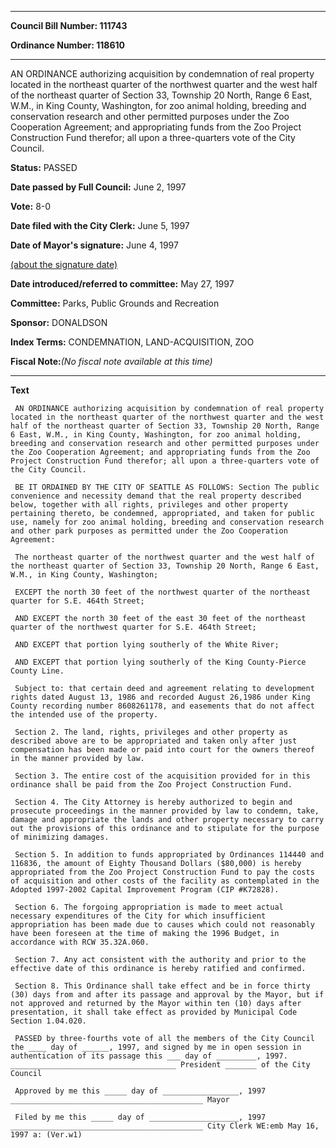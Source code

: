 

********

**Council Bill Number: 111743**
   
**Ordinance Number: 118610**
********

 AN ORDINANCE authorizing acquisition by condemnation of real property located in the northeast quarter of the northwest quarter and the west half of the northeast quarter of Section 33, Township 20 North, Range 6 East, W.M., in King County, Washington, for zoo animal holding, breeding and conservation research and other permitted purposes under the Zoo Cooperation Agreement; and appropriating funds from the Zoo Project Construction Fund therefor; all upon a three-quarters vote of the City Council.

**Status:** PASSED
   
**Date passed by Full Council:** June 2, 1997
   
**Vote:** 8-0
   
**Date filed with the City Clerk:** June 5, 1997
   
**Date of Mayor's signature:** June 4, 1997
   
[(about the signature date)](/~public/approvaldate.htm)
   
   
   
**Date introduced/referred to committee:** May 27, 1997
   
**Committee:** Parks, Public Grounds and Recreation
   
**Sponsor:** DONALDSON
   
   
**Index Terms:** CONDEMNATION, LAND-ACQUISITION, ZOO

**Fiscal Note:**_(No fiscal note available at this time)_

********

**Text**
   
```
 AN ORDINANCE authorizing acquisition by condemnation of real property located in the northeast quarter of the northwest quarter and the west half of the northeast quarter of Section 33, Township 20 North, Range 6 East, W.M., in King County, Washington, for zoo animal holding, breeding and conservation research and other permitted purposes under the Zoo Cooperation Agreement; and appropriating funds from the Zoo Project Construction Fund therefor; all upon a three-quarters vote of the City Council.

 BE IT ORDAINED BY THE CITY OF SEATTLE AS FOLLOWS: Section The public convenience and necessity demand that the real property described below, together with all rights, privileges and other property pertaining thereto, be condemned, appropriated, and taken for public use, namely for zoo animal holding, breeding and conservation research and other park purposes as permitted under the Zoo Cooperation Agreement:

 The northeast quarter of the northwest quarter and the west half of the northeast quarter of Section 33, Township 20 North, Range 6 East, W.M., in King County, Washington;

 EXCEPT the north 30 feet of the northwest quarter of the northeast quarter for S.E. 464th Street;

 AND EXCEPT the north 30 feet of the east 30 feet of the northeast quarter of the northwest quarter for S.E. 464th Street;

 AND EXCEPT that portion lying southerly of the White River;

 AND EXCEPT that portion lying southerly of the King County-Pierce County Line.

 Subject to: that certain deed and agreement relating to development rights dated August 13, 1986 and recorded August 26,1986 under King County recording number 8608261178, and easements that do not affect the intended use of the property.

 Section 2. The land, rights, privileges and other property as described above are to be appropriated and taken only after just compensation has been made or paid into court for the owners thereof in the manner provided by law.

 Section 3. The entire cost of the acquisition provided for in this ordinance shall be paid from the Zoo Project Construction Fund.

 Section 4. The City Attorney is hereby authorized to begin and prosecute proceedings in the manner provided by law to condemn, take, damage and appropriate the lands and other property necessary to carry out the provisions of this ordinance and to stipulate for the purpose of minimizing damages.

 Section 5. In addition to funds appropriated by Ordinances 114440 and 116836, the amount of Eighty Thousand Dollars ($80,000) is hereby appropriated from the Zoo Project Construction Fund to pay the costs of acquisition and other costs of the facility as contemplated in the Adopted 1997-2002 Capital Improvement Program (CIP #K72828).

 Section 6. The forgoing appropriation is made to meet actual necessary expenditures of the City for which insufficient appropriation has been made due to causes which could not reasonably have been foreseen at the time of making the 1996 Budget, in accordance with RCW 35.32A.060.

 Section 7. Any act consistent with the authority and prior to the effective date of this ordinance is hereby ratified and confirmed.

 Section 8. This Ordinance shall take effect and be in force thirty (30) days from and after its passage and approval by the Mayor, but if not approved and returned by the Mayor within ten (10) days after presentation, it shall take effect as provided by Municipal Code Section 1.04.020.

 PASSED by three-fourths vote of all the members of the City Council the ____ day of ______, 1997, and signed by me in open session in authentication of its passage this ___ day of _________, 1997. _____________________________________ President _______ of the City Council

 Approved by me this _____ day of _________________, 1997 ___________________________________________ Mayor

 Filed by me this _____ day of ____________________, 1997 ___________________________________________ City Clerk WE:emb May 16, 1997 a: (Ver.w1)

```
